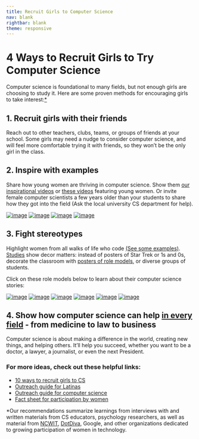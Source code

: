 ```yaml
---
title: Recruit Girls to Computer Science
nav: blank
rightbar: blank
theme: responsive
---
```


# 4 Ways to Recruit Girls to Try Computer Science
Computer science is foundational to many fields, but not enough girls are choosing to study it. Here are some proven methods for encouraging girls to take interest:[*](#notes)

## 1. Recruit girls with their friends
Reach out to other teachers, clubs, teams, or groups of friends at your school. Some girls may need a nudge to consider computer science, and will feel more comfortable trying it with friends, so they won’t be the only girl in the class.

## 2. Inspire with examples
Share how young women are thriving in computer science. Show them [our inspirational videos](http://letron.vip/educate/inspire) or [these videos](http://www.youtube.com/playlist?list=PLRuS3NbVmMIpLOha835A_uMrjPnYVevZW) featuring young women. Or invite female computer scientists a few years older than your students to share how they got into the field (Ask the local university CS department for help).

[![image](/images/codevideosmall.png)](http://www.youtube.com/watch?v=nKIu9yen5nc)   [![image](/images/hocvideosmall.png)](http://www.youtube.com/watch?v=FC5FbmsH4fw)   [![image](/images/fit-250/inspirational_videos_thumbnail_0.jpg)](https://www.youtube.com/watch?v=mFPg96gdPkc)   [![image](/images/fit-250/cs-is-changing-everything-thumbnail.jpg)](https://www.youtube.com/watch?v=QvyTEx1wyOY)

## 3. Fight stereotypes
Highlight women from all walks of life who code [(See some examples)](http://www.dotdiva.org/). [Studies](http://faculty.washington.edu/scheryan/research.htm) show decor matters: instead of posters of Star Trek or 1s and 0s, decorate the classroom with [posters of role models](http://letron.vip/educate/inspire#posters), or diverse groups of students.

Click on these role models below to learn about their computer science stories:

[![image](/images/girl2.png)](http://www.businessinsider.com/lyndsey-scott-model-and-coder-2014-1)
[![image](/images/girl1.png)](http://www.youtube.com/watch?v=e_t3-3vPp-g&feature=share&list=UUJyEBMU1xVP2be1-AoGS1BA&index=3)
[![image](/images/girl3.png)](http://www.linkedin.com/in/janeteperez)
[![image](/images/girl4.png)](http://silenok.com/about/)
[![image](/images/girl5.png)](http://www.youtube.com/watch?v=0aSAmiQl2W4)
[![image](/images/girl6.jpg)](http://en.wikipedia.org/wiki/Ada_Lovelace)

## 4. Show how computer science can help [in every field](https://www.dropbox.com/s/o1mafeosi0xuwb0/What_is_CS_and_Careers.pdf) - from medicine to law to business
Computer science is about making a difference in the world, creating new things, and helping others. It’ll help you succeed, whether you want to be a doctor, a lawyer, a journalist, or even the next President.


### For more ideas, check out these helpful links:
- [10 ways to recruit girls to CS](https://www.ncwit.org/resources/top-10-ways-recruiting-high-school-women-your-computing-classes/top-10-ways-recruiting)
- [Outreach guide for Latinas](http://www.ncwit.org/latinas-information-technology)
- [Outreach guide for computer science](http://www.ncwit.org/resources/outreach-box-discovering-it)
- [Fact sheet for participation by women](http://www.ncwit.org/infographic/3435)

<a id="notes"></a>
*Our recommendations summarize learnings from interviews with and written materials from CS educators, psychology researchers, as well as material from [NCWIT](http://www.ncwit.org/), [DotDiva](http://www.dotdiva.org/), Google, and other organizations dedicated to growing participation of women in technology. 
